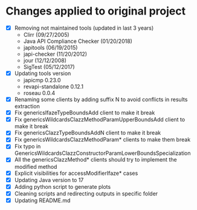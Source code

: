 # Changes applied to original project

- [x] Removing not maintained tools (updated in last 3 years)
  - Clirr (09/27/2005)
  - Java API Compliance Checker (01/20/2018)
  - japitools (06/19/2015)
  - japi-checker (11/20/2012)
  - jour (12/12/2008)
  - SigTest (05/12/2017)
- [x] Updating tools version
  - japicmp 0.23.0
  - revapi-standalone 0.12.1
  - roseau 0.0.4
- [x] Renaming some clients by adding suffix N to avoid conflicts in results extraction
- [x] Fix genericsIfazeTypeBoundsAdd client to make it break
- [x] Fix genericsWildcardsClazzMethodParamUpperBoundsAdd client to make it break
- [x] Fix genericsClazzTypeBoundsAddN client to make it break
- [x] Fix genericsWildcardsClazzMethodParam* clients to make them break
- [x] Fix typo in GenericsWildcardsClazzConstructorParamLowerBoundsSpecialization
- [x] All the genericsClazzMethod* clients should try to implement the modified method
- [x] Explicit visibilities for accessModifierIfaze* cases
- [x] Updating Java version to 17
- [x] Adding python script to generate plots
- [x] Cleaning scripts and redirecting outputs in specific folder
- [x] Updating README.md
